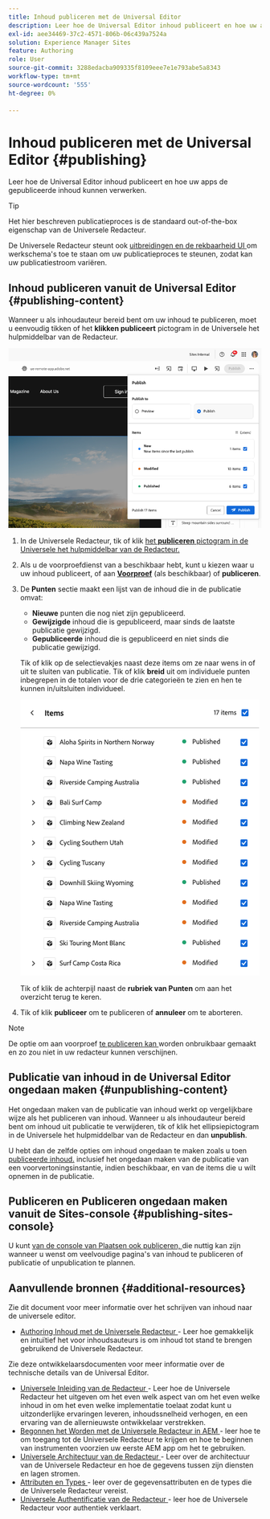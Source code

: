 ```yaml
---
title: Inhoud publiceren met de Universal Editor
description: Leer hoe de Universal Editor inhoud publiceert en hoe uw apps de gepubliceerde inhoud kunnen verwerken.
exl-id: aee34469-37c2-4571-806b-06c439a7524a
solution: Experience Manager Sites
feature: Authoring
role: User
source-git-commit: 3288edacba909335f8109eee7e1e793abe5a8343
workflow-type: tm+mt
source-wordcount: '555'
ht-degree: 0%

---
```



# Inhoud publiceren met de Universal Editor {#publishing}

Leer hoe de Universal Editor inhoud publiceert en hoe uw apps de gepubliceerde inhoud kunnen verwerken.

>[!TIP]
>
>Het hier beschreven publicatieproces is de standaard out-of-the-box eigenschap van de Universele Redacteur.
>
>De Universele Redacteur steunt ook [ uitbreidingen en de rekbaarheid UI ](/help/implementing/universal-editor/extending.md) om werkschema&#39;s toe te staan om uw publicatieproces te steunen, zodat kan uw publicatiestroom variëren.

## Inhoud publiceren vanuit de Universal Editor {#publishing-content}

Wanneer u als inhoudauteur bereid bent om uw inhoud te publiceren, moet u eenvoudig tikken of het **klikken publiceert** pictogram in de Universele het hulpmiddelbar van de Redacteur.

![ het Publiceren pagina&#39;s ](assets/publish-menu.png)

1. In de Universele Redacteur, tik of klik [ het **publiceren** pictogram in de Universele het hulpmiddelbar van de Redacteur.](/help/sites-cloud/authoring/universal-editor/navigation.md#publish)
1. Als u de voorproefdienst van a [ ](/help/sites-cloud/authoring/sites-console/previewing-content.md) beschikbaar hebt, kunt u kiezen waar u uw inhoud publiceert, of aan **[Voorproef](/help/sites-cloud/authoring/sites-console/previewing-content.md)** (als beschikbaar) of **publiceren**.
1. De **Punten** sectie maakt een lijst van de inhoud die in de publicatie omvat:
   * **Nieuwe** punten die nog niet zijn gepubliceerd.
   * **Gewijzigde** inhoud die is gepubliceerd, maar sinds de laatste publicatie gewijzigd.
   * **Gepubliceerde** inhoud die is gepubliceerd en niet sinds die publicatie gewijzigd.

   Tik of klik op de selectievakjes naast deze items om ze naar wens in of uit te sluiten van publicatie. Tik of klik **breid** uit om individuele punten inbegrepen in de totalen voor de drie categorieën te zien en hen te kunnen in/uitsluiten individueel.

   ![ publiceer punten ](assets/publish-items.png)

   Tik of klik de achterpijl naast de **rubriek van Punten** om aan het overzicht terug te keren.

1. Tik of klik **publiceer** om te publiceren of **annuleer** om te aborteren.

>[!NOTE]
>
>De optie om aan voorproef [ te publiceren kan ](/help/implementing/universal-editor/customizing.md#publish-preview) worden onbruikbaar gemaakt en zo zou niet in uw redacteur kunnen verschijnen.

## Publicatie van inhoud in de Universal Editor ongedaan maken {#unpublishing-content}

Het ongedaan maken van de publicatie van inhoud werkt op vergelijkbare wijze als het publiceren van inhoud. Wanneer u als inhoudauteur bereid bent om inhoud uit publicatie te verwijderen, tik of klik het ellipsiepictogram in de Universele het hulpmiddelbar van de Redacteur en dan **unpublish**.

U hebt dan de zelfde opties om inhoud ongedaan te maken zoals u toen [ publiceerde inhoud.](#publishing-content) inclusief het ongedaan maken van de publicatie van een voorvertoningsinstantie, indien beschikbaar, en van de items die u wilt opnemen in de publicatie.

## Publiceren en Publiceren ongedaan maken vanuit de Sites-console {#publishing-sites-console}

U kunt [ van de console van Plaatsen ook publiceren, ](/help/sites-cloud/authoring/sites-console/publishing-pages.md) die nuttig kan zijn wanneer u wenst om veelvoudige pagina&#39;s van inhoud te publiceren of publicatie of unpublication te plannen.

## Aanvullende bronnen {#additional-resources}

Zie dit document voor meer informatie over het schrijven van inhoud naar de universele editor.

* [ Authoring Inhoud met de Universele Redacteur ](authoring.md) - Leer hoe gemakkelijk en intuïtief het voor inhoudsauteurs is om inhoud tot stand te brengen gebruikend de Universele Redacteur.

Zie deze ontwikkelaarsdocumenten voor meer informatie over de technische details van de Universal Editor.

* [ Universele Inleiding van de Redacteur ](/help/implementing/universal-editor/introduction.md) - Leer hoe de Universele Redacteur het uitgeven om het even welk aspect van om het even welke inhoud in om het even welke implementatie toelaat zodat kunt u uitzonderlijke ervaringen leveren, inhoudssnelheid verhogen, en een ervaring van de allernieuwste ontwikkelaar verstrekken.
* [ Begonnen het Worden met de Universele Redacteur in AEM ](/help/implementing/universal-editor/getting-started.md) - leer hoe te om toegang tot de Universele Redacteur te krijgen en hoe te beginnen van instrumenten voorzien uw eerste AEM app om het te gebruiken.
* [ Universele Architectuur van de Redacteur ](/help/implementing/universal-editor/architecture.md) - Leer over de architectuur van de Universele Redacteur en hoe de gegevens tussen zijn diensten en lagen stromen.
* [ Attributen en Types ](/help/implementing/universal-editor/attributes-types.md) - leer over de gegevensattributen en de types die de Universele Redacteur vereist.
* [ Universele Authentificatie van de Redacteur ](/help/implementing/universal-editor/authentication.md) - leer hoe de Universele Redacteur voor authentiek verklaart.
